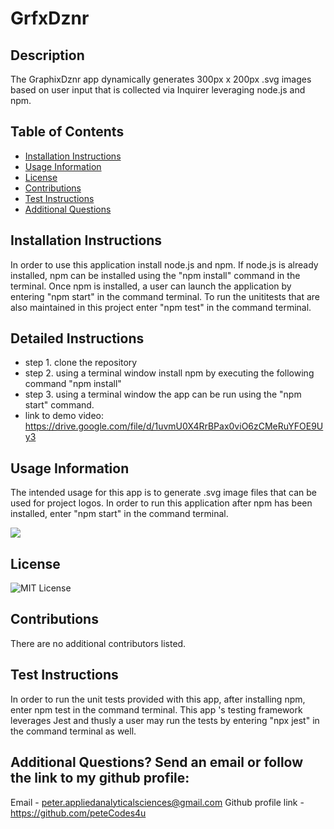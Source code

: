 # GrfxDznr

## Description
The GraphixDznr app dynamically generates 300px x 200px .svg images based on user input that is collected via Inquirer leveraging node.js and npm. 

## Table of Contents
- [Installation Instructions](#Installation-Instructions)
- [Usage Information](#Usage-Information)
- [License](#License)
- [Contributions](#Contributions)
- [Test Instructions](#Test-Instructions)
- [Additional Questions](#additional-questions-send-an-email-or-follow-the-link-to-my-github-profile)

## Installation Instructions
In order to use this application install node.js and  npm. If node.js is already installed,  npm can be installed using the "npm install" command in the terminal. Once npm is installed, a user can launch the application by entering "npm start" in the command terminal. To run the unititests that are also maintained in this project enter "npm test" in the command terminal.

## Detailed Instructions
- step 1. clone the repository
- step 2. using a terminal window install npm by executing the following command "npm install"
- step 3. using a terminal window the app can be run using the "npm start" command.
- link to demo video: https://drive.google.com/file/d/1uvmU0X4RrBPax0viO6zCMeRuYFOE9Uy3

## Usage Information
The intended usage for this app is to generate .svg image files that can be used for project logos. In order to run this application after npm has been installed, enter "npm start" in the command terminal.

![](./assets/grfxDznr_Walktrhough.gif)

## License
![MIT License](https://img.shields.io/badge/License-MIT-yellow.svg)

## Contributions
There are no additional contributors listed.

## Test Instructions
In order to run the unit tests provided with this app, after installing npm, enter npm test in the command terminal. This app 's testing framework leverages Jest  and thusly a user may run the tests by entering "npx jest" in the command terminal as well.

## Additional Questions? Send an email or follow the link to my github profile:
Email - peter.appliedanalyticalsciences@gmail.com 
Github profile link - https://github.com/peteCodes4u
